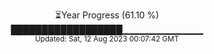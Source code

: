 <p align="center">
⏳Year Progress (61.10 %) <br>
██████████████████▁▁▁▁▁▁▁▁▁▁▁▁ <br>
<sub>Updated: Sat, 12 Aug 2023 00:07:42 GMT</sub>
</p>

